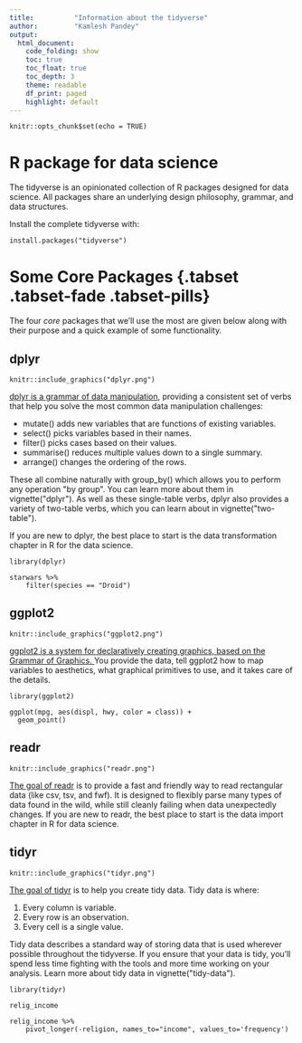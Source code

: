 ```yaml
---
title:          "Information about the tidyverse"
author:         "Kamlesh Pandey"
output:         
  html_document:
    code_folding: show
    toc: true
    toc_float: true
    toc_depth: 3
    theme: readable
    df_print: paged
    highlight: default
---
```


```{r setup, include=FALSE}
knitr::opts_chunk$set(echo = TRUE)
```
# R package for data science
The tidyverse is an opinionated collection of R packages designed for data science. All packages share an underlying design philosophy, grammar, and data structures.

Install the complete tidyverse with:
```{r, eval=FALSE, warning=FALSE, message=FALSE, echo=TRUE}
install.packages("tidyverse")
```
# Some Core Packages {.tabset .tabset-fade .tabset-pills}
The four _core_ packages that we’ll use the most are given below along with their purpose and a quick example of some functionality.

##     dplyr
``` {r , echo = FALSE, fig.align = 'center', out.width='25%'}
knitr::include_graphics("dplyr.png")
```
[dplyr is a grammar of data manipulation](https://dplyr.tidyverse.org), providing a consistent set of verbs that help you solve the most common data manipulation challenges:

* mutate() adds new variables that are functions of existing variables.
* select() picks variables based in their names.
* filter() picks cases based on their values.
* summarise() reduces multiple values down to a single summary.
* arrange() changes the ordering of the rows.

These all combine naturally with group_by() which allows you to perform any operation "by group". You can learn more about them in vignette("dplyr"). As well as these single-table verbs, dplyr also provides a variety of two-table verbs, which you can learn about in vignette("two-table").

If you are new to dplyr, the best place to start is the data transformation chapter in R for the data science.

```{r, eval=TRUE, warning=FALSE, message=FALSE}
library(dplyr)

starwars %>%
    filter(species == "Droid")
```

##     ggplot2
``` {r , echo = FALSE, fig.align = 'center', out.width='25%'}
knitr::include_graphics("ggplot2.png")
```
[ggplot2 is a system for declaratively creating graphics, based on the Grammar of Graphics. ](https://ggplot2.tidyverse.org) You provide the data, tell ggplot2 how to map variables to aesthetics, what graphical primitives to use, and it takes care of the details.


```{r eval=TRUE, message=FALSE, warning=FALSE}
library(ggplot2)

ggplot(mpg, aes(displ, hwy, color = class)) + 
  geom_point()
```

##     readr
``` {r img-with-knitr, echo = FALSE, fig.align = 'center', out.width='25%'}
knitr::include_graphics("readr.png")
```
[The goal of readr](https://readr.tidyverse.org) is to provide a fast and friendly way to read rectangular data (like csv, tsv, and fwf). It is designed to flexibly parse many types of data found in the wild, while still cleanly failing when data unexpectedly changes. If you are new to readr, the best place to start is the data import chapter in R for data science.

##     tidyr
``` {r , echo = FALSE, fig.align = 'center', out.width='25%'}
knitr::include_graphics("tidyr.png")
```
[The goal of tidyr](https://tidyr.tidyverse.org) is to help you create tidy data. Tidy data is where:

1. Every column is variable.
2. Every row is an observation.
3. Every cell is a single value.

Tidy data describes a standard way of storing data that is used wherever possible throughout the tidyverse. If you ensure that your data is tidy, you’ll spend less time fighting with the tools and more time working on your analysis. Learn more about tidy data in vignette("tidy-data").
```{r, eval=TRUE, warning=FALSE, message=FALSE}
library(tidyr)

relig_income
```

```{r, eval=TRUE}
relig_income %>%
    pivot_longer(-religion, names_to="income", values_to='frequency')
```
